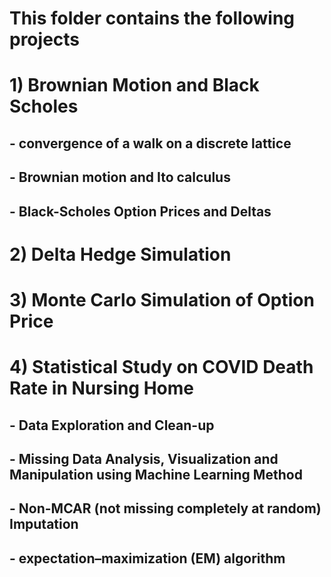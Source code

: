 # This folder contains the following projects

# 1) Brownian Motion and Black Scholes
##   - convergence of a walk on a discrete lattice
##   - Brownian motion and Ito calculus
##   - Black-Scholes Option Prices and Deltas

# 2) Delta Hedge Simulation

# 3) Monte Carlo Simulation of Option Price

# 4) Statistical Study on COVID Death Rate in Nursing Home
##   - Data Exploration and Clean-up
##   - Missing Data Analysis, Visualization and Manipulation using Machine Learning Method
##   - Non-MCAR (not missing completely at random) Imputation
##   - expectation–maximization (EM) algorithm
